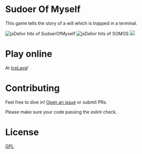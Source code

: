 # Sudoer Of Myself

This game tells the story of a will which is trapped in a terminal.

![jsDelivr hits of SudoerOfMyself](https://img.shields.io/jsdelivr/gh/hm/ForkKILLET/SudoerOfMyself?color=orange&label=Sudoer%20Of%20Myself%20%40%20jsDelivr)
![jsDelivr hits of SOMOS](https://img.shields.io/jsdelivr/gh/hm/ForkKILLET/SOMOS?color=orange&label=SOMOS%20%40%20jsDelivr)
[![](https://tokei.rs/b1/github/ForkKILLET/SudoerOfMyself)](https://github.com/XAMPPRocky/tokei)

# Play online

At [IceLava](https://icelava.top/SudoerOfMyself/)!

# Contributing

Feel free to dive in! [Open an issue](https://github.com/ForkKILLET/SudoerOfMyself/issues) or submit PRs.

Please make sure your code passing the eslint check.

# License

[GPL](./LICENSE)
